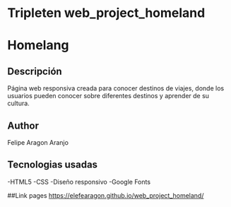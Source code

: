 # Tripleten web_project_homeland

# Homelang

## Descripción

Página web responsiva creada para conocer destinos de viajes, donde los usuarios pueden conocer sobre diferentes destinos y aprender de su cultura.

## Author

Felipe Aragon Aranjo

## Tecnologias usadas

-HTML5
-CSS
-Diseño responsivo
-Google Fonts

##Link pages
https://elefearagon.github.io/web_project_homeland/
